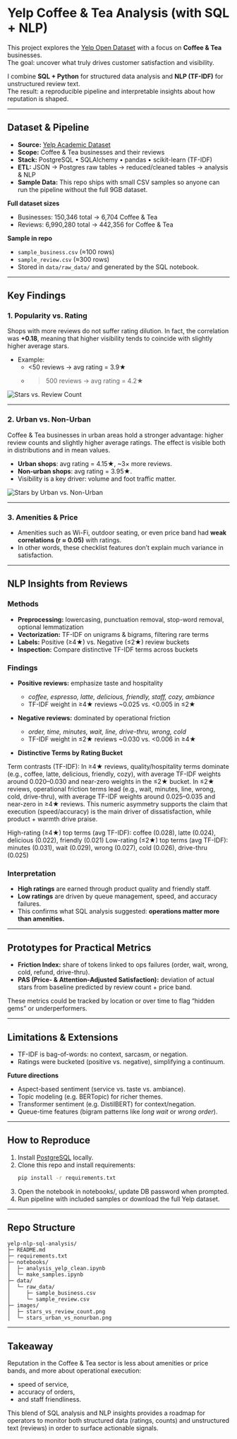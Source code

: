 # Yelp Coffee & Tea Analysis (with SQL + NLP)

This project explores the [Yelp Open Dataset](https://www.yelp.com/dataset) with a focus on **Coffee & Tea** businesses.  
The goal: uncover what truly drives customer satisfaction and visibility.  

I combine **SQL + Python** for structured data analysis and **NLP (TF-IDF)** for unstructured review text.  
The result: a reproducible pipeline and interpretable insights about how reputation is shaped.

---

## Dataset & Pipeline

- **Source:** [Yelp Academic Dataset](https://www.yelp.com/dataset)
- **Scope:** Coffee & Tea businesses and their reviews  
- **Stack:** PostgreSQL • SQLAlchemy • pandas • scikit-learn (TF-IDF)  
- **ETL:** JSON → Postgres raw tables → reduced/cleaned tables → analysis & NLP  
- **Sample Data:** This repo ships with small CSV samples so anyone can run the pipeline without the full 9GB dataset.

**Full dataset sizes**
- Businesses: 150,346 total → 6,704 Coffee & Tea  
- Reviews: 6,990,280 total → 442,356 for Coffee & Tea  

**Sample in repo**
- `sample_business.csv` (≈100 rows)  
- `sample_review.csv` (≈300 rows)  
- Stored in `data/raw_data/` and generated by the SQL notebook.  

---

## Key Findings

### 1. Popularity vs. Rating
Shops with more reviews do not suffer rating dilution. In fact, the correlation was **+0.18**, meaning that higher visibility tends to coincide with slightly higher average stars.
- Example:  
  - <50 reviews → avg rating = 3.9★  
  - >500 reviews → avg rating = 4.2★
 
![Stars vs. Review Count](images/stars_vs_review_count.png) 

---

### 2. Urban vs. Non-Urban
Coffee & Tea businesses in urban areas hold a stronger advantage: higher review counts and slightly higher average ratings. The effect is visible both in distributions and in mean values.
- **Urban shops**: avg rating = 4.15★, ~3× more reviews.  
- **Non-urban shops**: avg rating = 3.95★.  
- Visibility is a key driver: volume and foot traffic matter.  

![Stars by Urban vs. Non-Urban](images/stars_urban_vs_nonurban.png)

---

### 3. Amenities & Price
- Amenities such as Wi-Fi, outdoor seating, or even price band had **weak correlations (r ≈ 0.05)** with ratings.  
- In other words, these checklist features don’t explain much variance in satisfaction.  

---

## NLP Insights from Reviews

### Methods
- **Preprocessing:** lowercasing, punctuation removal, stop-word removal, optional lemmatization  
- **Vectorization:** TF-IDF on unigrams & bigrams, filtering rare terms  
- **Labels:** Positive (≥4★) vs. Negative (≤2★) review buckets  
- **Inspection:** Compare distinctive TF-IDF terms across buckets  

### Findings
- **Positive reviews:** emphasize taste and hospitality  
  - *coffee, espresso, latte, delicious, friendly, staff, cozy, ambiance*  
  - TF-IDF weight in ≥4★ reviews ~0.025 vs. <0.005 in ≤2★  

- **Negative reviews:** dominated by operational friction  
  - *order, time, minutes, wait, line, drive-thru, wrong, cold*  
  - TF-IDF weight in ≤2★ reviews ~0.030 vs. <0.006 in ≥4★  

- **Distinctive Terms by Rating Bucket**
  
Term contrasts (TF-IDF): In ≥4★ reviews, quality/hospitality terms dominate (e.g., coffee, latte, delicious, friendly, cozy), with average TF-IDF weights around 0.020–0.030 and near-zero weights in the ≤2★ bucket. In ≤2★ reviews, operational friction terms lead (e.g., wait, minutes, line, wrong, cold, drive-thru), with average TF-IDF weights around 0.025–0.035 and near-zero in ≥4★ reviews. This numeric asymmetry supports the claim that execution (speed/accuracy) is the main driver of dissatisfaction, while product + warmth drive praise.

High-rating (≥4★) top terms (avg TF-IDF): coffee (0.028), latte (0.024), delicious (0.022), friendly (0.021)
Low-rating (≤2★) top terms (avg TF-IDF): minutes (0.031), wait (0.029), wrong (0.027), cold (0.026), drive-thru (0.025)

### Interpretation
- **High ratings** are earned through product quality and friendly staff.  
- **Low ratings** are driven by queue management, speed, and accuracy failures.  
- This confirms what SQL analysis suggested: **operations matter more than amenities.**

---

## Prototypes for Practical Metrics

- **Friction Index:** share of tokens linked to ops failures (order, wait, wrong, cold, refund, drive-thru).  
- **PAS (Price- & Attention-Adjusted Satisfaction):** deviation of actual stars from baseline predicted by review count + price band.  

These metrics could be tracked by location or over time to flag “hidden gems” or underperformers.

---

## Limitations & Extensions

- TF-IDF is bag-of-words: no context, sarcasm, or negation.  
- Ratings were bucketed (positive vs. negative), simplifying a continuum.  

**Future directions**
- Aspect-based sentiment (service vs. taste vs. ambiance).  
- Topic modeling (e.g. BERTopic) for richer themes.  
- Transformer sentiment (e.g. DistilBERT) for context/negation.  
- Queue-time features (bigram patterns like *long wait* or *wrong order*).  

---

## How to Reproduce

1. Install [PostgreSQL](https://www.postgresql.org/download/) locally.  
2. Clone this repo and install requirements:  
   ```bash
   pip install -r requirements.txt
3. Open the notebook in notebooks/, update DB password when prompted.
4. Run pipeline with included samples or download the full Yelp dataset.

---

## Repo Structure

```text
yelp-nlp-sql-analysis/
├─ README.md
├─ requirements.txt
├─ notebooks/
│  ├─ analysis_yelp_clean.ipynb
│  └─ make_samples.ipynb
├─ data/
│  └─ raw_data/
│     ├─ sample_business.csv
│     └─ sample_review.csv
├─ images/
│  ├─ stars_vs_review_count.png
│  └─ stars_urban_vs_nonurban.png
```

---

## Takeaway

Reputation in the Coffee & Tea sector is less about amenities or price bands, and more about operational execution:
- speed of service,
- accuracy of orders,
- and staff friendliness.
  
This blend of SQL analysis and NLP insights provides a roadmap for operators to monitor both structured data (ratings, counts) and unstructured text (reviews) in order to surface actionable signals.



